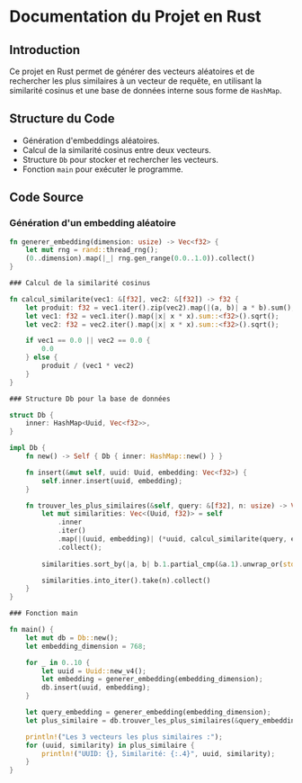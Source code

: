 # Documentation du Projet en Rust

## Introduction

Ce projet en Rust permet de générer des vecteurs aléatoires et de rechercher les plus similaires à un vecteur de requête, en utilisant la similarité cosinus et une base de données interne sous forme de `HashMap`.

## Structure du Code

- Génération d'embeddings aléatoires.
- Calcul de la similarité cosinus entre deux vecteurs.
- Structure `Db` pour stocker et rechercher les vecteurs.
- Fonction `main` pour exécuter le programme.

## Code Source

### Génération d'un embedding aléatoire

```rust
fn generer_embedding(dimension: usize) -> Vec<f32> {
    let mut rng = rand::thread_rng();
    (0..dimension).map(|_| rng.gen_range(0.0..1.0)).collect()
}

### Calcul de la similarité cosinus

fn calcul_similarite(vec1: &[f32], vec2: &[f32]) -> f32 {
    let produit: f32 = vec1.iter().zip(vec2).map(|(a, b)| a * b).sum();
    let vec1: f32 = vec1.iter().map(|x| x * x).sum::<f32>().sqrt();
    let vec2: f32 = vec2.iter().map(|x| x * x).sum::<f32>().sqrt();

    if vec1 == 0.0 || vec2 == 0.0 {
        0.0
    } else {
        produit / (vec1 * vec2)
    }
}

### Structure Db pour la base de données

struct Db {
    inner: HashMap<Uuid, Vec<f32>>,
}

impl Db {
    fn new() -> Self { Db { inner: HashMap::new() } }

    fn insert(&mut self, uuid: Uuid, embedding: Vec<f32>) {
        self.inner.insert(uuid, embedding);
    }

    fn trouver_les_plus_similaires(&self, query: &[f32], n: usize) -> Vec<(Uuid, f32)> {
        let mut similarities: Vec<(Uuid, f32)> = self
            .inner
            .iter()
            .map(|(uuid, embedding)| (*uuid, calcul_similarite(query, embedding)))
            .collect();
        
        similarities.sort_by(|a, b| b.1.partial_cmp(&a.1).unwrap_or(std::cmp::Ordering::Equal));

        similarities.into_iter().take(n).collect()
    }
}

### Fonction main

fn main() {
    let mut db = Db::new();
    let embedding_dimension = 768;

    for _ in 0..10 {
        let uuid = Uuid::new_v4();
        let embedding = generer_embedding(embedding_dimension);
        db.insert(uuid, embedding);
    }

    let query_embedding = generer_embedding(embedding_dimension);
    let plus_similaire = db.trouver_les_plus_similaires(&query_embedding, 3);

    println!("Les 3 vecteurs les plus similaires :");
    for (uuid, similarity) in plus_similaire {
        println!("UUID: {}, Similarité: {:.4}", uuid, similarity);
    }
}
